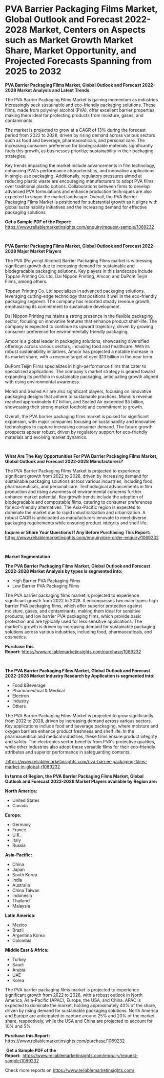 <p><h1>PVA Barrier Packaging Films Market, Global Outlook and Forecast 2022-2028 Market, Centers on Aspects such as Market Growth Market Share, Market Opportunity, and Projected Forecasts Spanning from 2025 to 2032</h1></p><p><strong>PVA Barrier Packaging Films Market, Global Outlook and Forecast 2022-2028 Market Analysis and Latest Trends</strong></p>
<p><p>The PVA Barrier Packaging Films Market is gaining momentum as industries increasingly seek sustainable and eco-friendly packaging solutions. These films, made from polyvinyl alcohol (PVA), offer excellent barrier properties, making them ideal for protecting products from moisture, gases, and contaminants. </p><p>The market is projected to grow at a CAGR of 13% during the forecast period from 2022 to 2028, driven by rising demand across various sectors such as food and beverage, pharmaceuticals, and personal care. The increasing consumer preference for biodegradable materials significantly fuels this growth, as businesses prioritize sustainability in their packaging strategies. </p><p>Key trends impacting the market include advancements in film technology, enhancing PVA's performance characteristics, and innovative applications in single-use packaging. Additionally, regulatory pressures aimed at reducing plastic waste are encouraging manufacturers to adopt PVA films over traditional plastic options. Collaborations between firms to develop advanced PVA formulations and enhance production techniques are also expected to shape the market landscape. Overall, the PVA Barrier Packaging Films Market is positioned for substantial growth as it aligns with global sustainability initiatives and the increasing demand for effective packaging solutions.</p></p>
<p><strong>Get a Sample PDF of the Report:&nbsp;</strong> <a href="https://www.reliablemarketinsights.com/enquiry/request-sample/1069232?utm_campaign=2564&utm_medium=2&utm_source=Github&utm_content=ia&utm_term=21032025&utm_id=pva-barrier-packaging-films-market-global-outlook-and-forecast-2022-2028">https://www.reliablemarketinsights.com/enquiry/request-sample/1069232</a></p>
<p>&nbsp;</p>
<p><strong>PVA Barrier Packaging Films Market, Global Outlook and Forecast 2022-2028 Major Market Players</strong></p>
<p><p>The PVA (Polyvinyl Alcohol) Barrier Packaging Films market is witnessing significant growth due to increasing demand for sustainable and biodegradable packaging solutions. Key players in this landscape include Toppan Printing Co. Ltd, Dai Nippon Printing, Amcor, and DuPont Teijin Films, among others.</p><p>Toppan Printing Co. Ltd specializes in advanced packaging solutions, leveraging cutting-edge technology that positions it well in the eco-friendly packaging segment. The company has reported steady revenue growth, emphasizing its commitment to sustainable development.</p><p>Dai Nippon Printing maintains a strong presence in the flexible packaging sector, focusing on innovative features that enhance product shelf-life. The company is expected to continue its upward trajectory, driven by growing consumer preference for environmentally friendly packaging.</p><p>Amcor is a global leader in packaging solutions, showcasing diversified offerings across various sectors, including food and healthcare. With its robust sustainability initiatives, Amcor has projected a notable increase in its market share, with a revenue target of over $13 billion in the near term.</p><p>DuPont Teijin Films specializes in high-performance films that cater to specialized applications. The company's market strategy is geared toward expanding its portfolio in sustainable packaging, anticipating growth aligned with rising environmental awareness.</p><p>Mondi and Sealed Air are also significant players, focusing on innovative packaging designs that adhere to sustainable practices. Mondi's revenue reached approximately €7 billion, and Sealed Air exceeded $5 billion, showcasing their strong market foothold and commitment to growth.</p><p>Overall, the PVA barrier packaging films market is poised for significant expansion, with major companies focusing on sustainability and innovative technologies to capture increasing consumer demand. The future growth prospects appear robust, driven by regulatory support for eco-friendly materials and evolving market dynamics.</p></p>
<p>&nbsp;</p>
<p><strong>What Are The Key Opportunities For PVA Barrier Packaging Films Market, Global Outlook and Forecast 2022-2028 Manufacturers?</strong></p>
<p><p>The PVA Barrier Packaging Films Market is projected to experience significant growth from 2022 to 2028, driven by increasing demand for sustainable packaging solutions across various industries, including food, pharmaceuticals, and personal care. Technological advancements in film production and rising awareness of environmental concerns further enhance market potential. Key growth trends include the adoption of biodegradable and compostable films, catering to consumer preferences for eco-friendly alternatives. The Asia-Pacific region is expected to dominate the market due to rapid industrialization and urbanization. A robust CAGR is anticipated as manufacturers innovate to meet diverse packaging requirements while ensuring product integrity and shelf life.</p></p>
<p><strong>Inquire or Share Your Questions If Any Before Purchasing This Report:</strong> <a href="https://www.reliablemarketinsights.com/enquiry/pre-order-enquiry/1069232?utm_campaign=2564&utm_medium=2&utm_source=Github&utm_content=ia&utm_term=21032025&utm_id=pva-barrier-packaging-films-market-global-outlook-and-forecast-2022-2028">https://www.reliablemarketinsights.com/enquiry/pre-order-enquiry/1069232</a></p>
<p>&nbsp;</p>
<p><strong>Market Segmentation</strong></p>
<p><strong>The PVA Barrier Packaging Films Market, Global Outlook and Forecast 2022-2028 Market Analysis by types is segmented into:</strong></p>
<p><ul><li>High Barrier PVA Packaging Films</li><li>Low Barrier PVA Packaging Films</li></ul></p>
<p><p>The PVA barrier packaging films market is projected to experience significant growth from 2022 to 2028. It encompasses two main types: high barrier PVA packaging films, which offer superior protection against moisture, gases, and contaminants, making them ideal for sensitive products; and low barrier PVA packaging films, which provide basic protection and are typically used for less sensitive applications. The market's growth is driven by increasing demand for sustainable packaging solutions across various industries, including food, pharmaceuticals, and cosmetics.</p></p>
<p><strong>Purchase this Report:&nbsp;</strong><a href="https://www.reliablemarketinsights.com/purchase/1069232?utm_campaign=2564&utm_medium=2&utm_source=Github&utm_content=ia&utm_term=21032025&utm_id=pva-barrier-packaging-films-market-global-outlook-and-forecast-2022-2028">https://www.reliablemarketinsights.com/purchase/1069232</a></p>
<p>&nbsp;</p>
<p><strong>The PVA Barrier Packaging Films Market, Global Outlook and Forecast 2022-2028 Market Industry Research by Application is segmented into:</strong></p>
<p><ul><li>Food &Beverage</li><li>Pharmaceutical & Medical</li><li>Electron</li><li>Industry</li><li>Others</li></ul></p>
<p><p>The PVA Barrier Packaging Films Market is projected to grow significantly from 2022 to 2028, driven by increasing demand across various sectors. Key applications include food and beverage packaging, where moisture and oxygen barriers enhance product freshness and shelf life. In the pharmaceutical and medical industries, these films ensure product integrity and safety. The electronics sector benefits from PVA's protective qualities, while other industries also adopt these versatile films for their eco-friendly attributes and superior performance in safeguarding contents.</p></p>
<p><a href="https://www.reliablemarketinsights.com/pva-barrier-packaging-films-market-in-global-r1069232?utm_campaign=2564&utm_medium=2&utm_source=Github&utm_content=ia&utm_term=21032025&utm_id=pva-barrier-packaging-films-market-global-outlook-and-forecast-2022-2028">&nbsp;https://www.reliablemarketinsights.com/pva-barrier-packaging-films-market-in-global-r1069232</a></p>
<p><strong>In terms of Region, the PVA Barrier Packaging Films Market, Global Outlook and Forecast 2022-2028 Market Players available by Region are:</strong></p>
<p>
    <p> <strong> North America: </strong>
        <ul>
            <li>United States</li>
            <li>Canada</li>
        </ul>
        </p> 
    <p> <strong> Europe: </strong>
        <ul>
            <li>Germany</li>
            <li>France</li>
            <li>U.K.</li>
            <li>Italy</li>
            <li>Russia</li>
        </ul>
        </p> 
    <p> <strong> Asia-Pacific: </strong>
        <ul>
            <li>China</li>
            <li>Japan</li>
            <li>South Korea</li>
            <li>India</li>
            <li>Australia</li>
            <li>China Taiwan</li>
            <li>Indonesia</li>
            <li>Thailand</li>
            <li>Malaysia</li>
        </ul>
        </p> 
    <p> <strong> Latin America: </strong>
        <ul>
            <li>Mexico</li>
            <li>Brazil</li>
            <li>Argentina Korea</li>
            <li>Colombia</li>
        </ul>
        </p> 
    <p> <strong> Middle East & Africa: </strong>
        <ul>
            <li>Turkey</li>
            <li>Saudi</li>
            <li>Arabia</li>
            <li>UAE</li>
            <li>Korea</li>
        </ul>
    </p>
    </p>
<p><p>The PVA barrier packaging films market is projected to experience significant growth from 2022 to 2028, with a robust outlook in North America, Asia-Pacific (APAC), Europe, the USA, and China. APAC is expected to dominate the market, holding approximately 40% of the share, driven by rising demand for sustainable packaging solutions. North America and Europe are anticipated to capture around 25% and 20% of the market share, respectively, while the USA and China are projected to account for 10% and 5%.</p></p>
<p><strong>Purchase this Report: </strong><a href="https://www.reliablemarketinsights.com/purchase/1069232?utm_campaign=2564&utm_medium=2&utm_source=Github&utm_content=ia&utm_term=21032025&utm_id=pva-barrier-packaging-films-market-global-outlook-and-forecast-2022-2028">https://www.reliablemarketinsights.com/purchase/1069232</a></p>
<p>&nbsp;<strong>Get a Sample PDF of the Report:&nbsp;&nbsp;</strong><a href="https://www.reliablemarketinsights.com/enquiry/request-sample/1069232?utm_campaign=2564&utm_medium=2&utm_source=Github&utm_content=ia&utm_term=21032025&utm_id=pva-barrier-packaging-films-market-global-outlook-and-forecast-2022-2028">https://www.reliablemarketinsights.com/enquiry/request-sample/1069232</a></p>
<p><strong></strong></p>
<p>Check more reports on <a href="https://www.reliablemarketinsights.com/?utm_campaign=2564&utm_medium=2&utm_source=Github&utm_content=ia&utm_term=21032025&utm_id=pva-barrier-packaging-films-market-global-outlook-and-forecast-2022-2028">https://www.reliablemarketinsights.com/</a></p>
